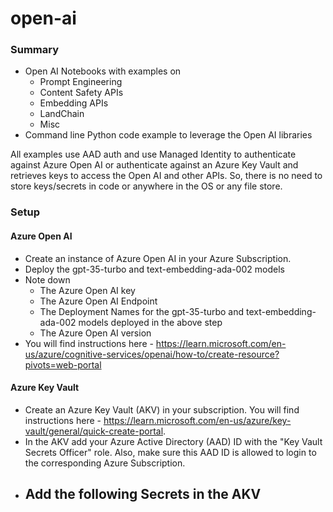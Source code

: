 # open-ai

### Summary
- Open AI Notebooks with examples on
  - Prompt Engineering
  - Content Safety APIs
  - Embedding APIs
  - LandChain
  - Misc
- Command line Python code example to leverage the Open AI libraries

All examples use AAD auth and use Managed Identity to authenticate against Azure Open AI or authenticate against an Azure Key Vault and retrieves keys to access the Open AI and other APIs. So, there is no need to store keys/secrets in code or anywhere in the OS or any file store.

### Setup
#### Azure Open AI
- Create an instance of Azure Open AI in your Azure Subscription.
- Deploy the gpt-35-turbo and text-embedding-ada-002 models
- Note down
  - The Azure Open AI key
  - The Azure Open AI Endpoint
  - The Deployment Names for the gpt-35-turbo and text-embedding-ada-002 models deployed in the above step
  - The Azure Open AI version 
- You will find instructions here - https://learn.microsoft.com/en-us/azure/cognitive-services/openai/how-to/create-resource?pivots=web-portal
#### Azure Key Vault
- Create an Azure Key Vault (AKV) in your subscription. You will find instructions here - https://learn.microsoft.com/en-us/azure/key-vault/general/quick-create-portal.
- In the AKV add your Azure Active Directory (AAD) ID with the "Key Vault Secrets Officer" role. Also, make sure this AAD ID is allowed to login to the corresponding Azure Subscription.
- Add the following Secrets in the AKV
  - 


